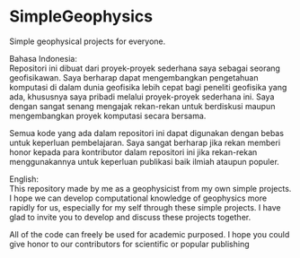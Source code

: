 # SimpleGeophysics
Simple geophysical projects for everyone.

Bahasa Indonesia:<br>
Repositori ini dibuat dari proyek-proyek sederhana saya sebagai seorang geofisikawan. Saya berharap dapat mengembangkan pengetahuan
komputasi di dalam dunia geofisika lebih cepat bagi peneliti geofisika yang ada, khususnya saya pribadi melalui proyek-proyek sederhana ini.
Saya dengan sangat senang mengajak rekan-rekan untuk berdiskusi maupun mengembangkan proyek komputasi secara bersama.

Semua kode yang ada dalam repositori ini dapat digunakan dengan bebas untuk keperluan pembelajaran. Saya sangat berharap jika rekan memberi
honor kepada para kontributor dalam repositori ini jika rekan-rekan menggunakannya untuk keperluan publikasi baik ilmiah ataupun populer.

English:<br>
This repository made by me as a geophysicist from my own simple projects. I hope we can develop computational knowledge of geophysics more
rapidly for us, especially for my self through these simple projects. I have glad to invite you to develop and discuss these projects together.

All of the code can freely be used for academic purposed. I hope you could give honor to our contributors for scientific or popular
publishing
